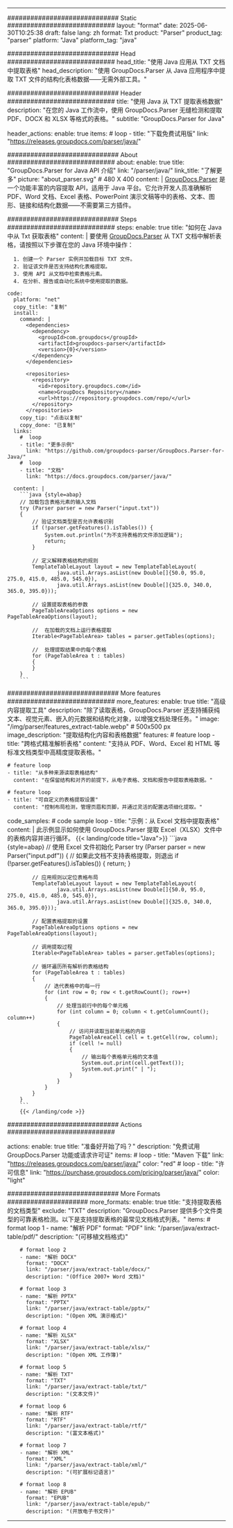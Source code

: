 


---
############################# Static ############################
layout: "format"
date:  2025-06-30T10:25:38
draft: false
lang: zh
format: Txt
product: "Parser"
product_tag: "parser"
platform: "Java"
platform_tag: "java"

############################# Head ############################
head_title: "使用 Java 应用从 TXT 文档中提取表格"
head_description: "使用 GroupDocs.Parser 从 Java 应用程序中提取 TXT 文件的结构化表格数据——无需外部工具。"

############################# Header ############################
title: "使用 Java 从 TXT 提取表格数据" 
description: "在您的 Java 工作流中，使用 GroupDocs.Parser 无缝检测和提取 PDF、DOCX 和 XLSX 等格式的表格。"
subtitle: "GroupDocs.Parser for Java" 

header_actions:
  enable: true
  items:
    #  loop
    - title: "下载免费试用版"
      link: "https://releases.groupdocs.com/parser/java/"
      
############################# About ############################
about:
    enable: true
    title: "GroupDocs.Parser for Java API 介绍"
    link: "/parser/java/"
    link_title: "了解更多"
    picture: "about_parser.svg" # 480 X 400
    content: |
       [GroupDocs.Parser](/parser/java/) 是一个功能丰富的内容提取 API，适用于 Java 平台。它允许开发人员准确解析 PDF、Word 文档、Excel 表格、PowerPoint 演示文稿等中的表格、文本、图形、链接和结构化数据——不需要第三方插件。

############################# Steps ############################
steps:
    enable: true
    title: "如何在 Java 中从 Txt 获取表格"
    content: |
      要使用 [GroupDocs.Parser](/parser/java/) 从 TXT 文档中解析表格，请按照以下步骤在您的 Java 环境中操作：
      
      1. 创建一个 Parser 实例并加载目标 TXT 文件。
      2. 验证该文件是否支持结构化表格提取。
      3. 使用 API 从文档中检索表格元素。
      4. 在分析、报告或自动化系统中使用提取的数据。
   
    code:
      platform: "net"
      copy_title: "复制"
      install:
        command: |
          <dependencies>
            <dependency>
              <groupId>com.groupdocs</groupId>
              <artifactId>groupdocs-parser</artifactId>
              <version>{0}</version>
            </dependency>
          </dependencies>

          <repositories>
            <repository>
              <id>repository.groupdocs.com</id>
              <name>GroupDocs Repository</name>
              <url>https://repository.groupdocs.com/repo/</url>
            </repository>
          </repositories>
        copy_tip: "点击以复制"
        copy_done: "已复制"
      links:
        #  loop
        - title: "更多示例"
          link: "https://github.com/groupdocs-parser/GroupDocs.Parser-for-Java/"
        #  loop
        - title: "文档"
          link: "https://docs.groupdocs.com/parser/java/"
          
      content: |
        ```java {style=abap}
        // 加载包含表格元素的输入文档
        try (Parser parser = new Parser("input.txt"))
        {
            // 验证文档类型是否允许表格识别
            if (!parser.getFeatures().isTables()) {
                System.out.println("为不支持表格的文件添加逻辑");
                return;
            }

            // 定义解释表格结构的规则
            TemplateTableLayout layout = new TemplateTableLayout(
                    java.util.Arrays.asList(new Double[]{50.0, 95.0, 275.0, 415.0, 485.0, 545.0}),
                    java.util.Arrays.asList(new Double[]{325.0, 340.0, 365.0, 395.0}));

            // 设置提取表格的参数
            PageTableAreaOptions options = new PageTableAreaOptions(layout);

            //  在加载的文档上运行表格提取
            Iterable<PageTableArea> tables = parser.getTables(options);

            //  处理提取结果中的每个表格
            for (PageTableArea t : tables) 
            {
            }
        }
        ```            

############################# More features ############################
more_features:
  enable: true
  title: "高级内容提取工具"
  description: "除了读取表格，GroupDocs.Parser 还支持捕获纯文本、视觉元素、嵌入的元数据和结构化对象，以增强文档处理任务。"
  image: "/img/parser/features_extract-table.webp" # 500x500 px
  image_description: "提取结构化内容和表格数据"
  features:
    # feature loop
    - title: "跨格式精准解析表格"
      content: "支持从 PDF、Word、Excel 和 HTML 等标准文档类型中高精度提取表格。"

    # feature loop
    - title: "从多种来源读取表格结构"
      content: "在保留结构和对齐的前提下，从电子表格、文档和报告中提取表格数据。"

    # feature loop
    - title: "可自定义的表格提取设置"
      content: "控制布局检测，管理页眉和页脚，并通过灵活的配置选项细化提取。"
      
  code_samples:
    # code sample loop
    - title: "示例：从 Excel 文档中提取表格"
      content: |
        此示例显示如何使用 GroupDocs.Parser 提取 Excel（XLSX）文件中的表格内容并进行循环。
        {{< landing/code title="Java">}}
        ```java {style=abap}
        //  使用 Excel 文件初始化 Parser
        try (Parser parser = new Parser("input.pdf"))
        {
            // 如果此文档不支持表格提取，则退出
            if (!parser.getFeatures().isTables())
            {
                return;
            }

            // 应用规则以定位表格布局
            TemplateTableLayout layout = new TemplateTableLayout(
                    java.util.Arrays.asList(new Double[]{50.0, 95.0, 275.0, 415.0, 485.0, 545.0}),
                    java.util.Arrays.asList(new Double[]{325.0, 340.0, 365.0, 395.0}));

            // 配置表格提取的设置
            PageTableAreaOptions options = new PageTableAreaOptions(layout);

            // 调用提取过程
            Iterable<PageTableArea> tables = parser.getTables(options);

            // 循环遍历所有解析的表格结构
            for (PageTableArea t : tables)
            {
                // 迭代表格中的每一行
                for (int row = 0; row < t.getRowCount(); row++)
                {
                    // 处理当前行中的每个单元格
                    for (int column = 0; column < t.getColumnCount(); column++) 
                    {
                        // 访问并读取当前单元格的内容
                        PageTableAreaCell cell = t.getCell(row, column);
                        if (cell != null)
                        {
                            // 输出每个表格单元格的文本值
                            System.out.print(cell.getText());
                            System.out.print(" | ");
                        }
                    }
                }
            }
        }
        ```
        {{< /landing/code >}}


############################# Actions ############################

actions:
  enable: true
  title: "准备好开始了吗？"
  description: "免费试用 GroupDocs.Parser 功能或请求许可证"
  items:
    #  loop
    - title: "Maven 下载"
      link: "https://releases.groupdocs.com/parser/java/"
      color: "red"
        #  loop
    - title: "许可信息"
      link: "https://purchase.groupdocs.com/pricing/parser/java/"
      color: "light"


############################# More Formats #####################
more_formats:
    enable: true
    title: "支持提取表格的文档类型"
    exclude: "TXT"
    description: "GroupDocs.Parser 提供多个文件类型的可靠表格检测。以下是支持提取表格的最常见文档格式列表。"
    items: 
        # format loop 1
        - name: "解析 PDF"
          format: "PDF"
          link: "/parser/java/extract-table/pdf/"
          description: "(可移植文档格式)"
          
        # format loop 2
        - name: "解析 DOCX"
          format: "DOCX"
          link: "/parser/java/extract-table/docx/"
          description: "(Office 2007+ Word 文档)"
          
        # format loop 3
        - name: "解析 PPTX"
          format: "PPTX"
          link: "/parser/java/extract-table/pptx/"
          description: "(Open XML 演示格式)"
          
        # format loop 4
        - name: "解析 XLSX"
          format: "XLSX"
          link: "/parser/java/extract-table/xlsx/"
          description: "(Open XML 工作簿)"
          
        # format loop 5
        - name: "解析 TXT"
          format: "TXT"
          link: "/parser/java/extract-table/txt/"
          description: "(文本文件)"
          
        # format loop 6
        - name: "解析 RTF"
          format: "RTF"
          link: "/parser/java/extract-table/rtf/"
          description: "(富文本格式)"
          
        # format loop 7
        - name: "解析 XML"
          format: "XML"
          link: "/parser/java/extract-table/xml/"
          description: "(可扩展标记语言)"
          
        # format loop 8
        - name: "解析 EPUB"
          format: "EPUB"
          link: "/parser/java/extract-table/epub/"
          description: "(开放电子书文件)"
         
          

---